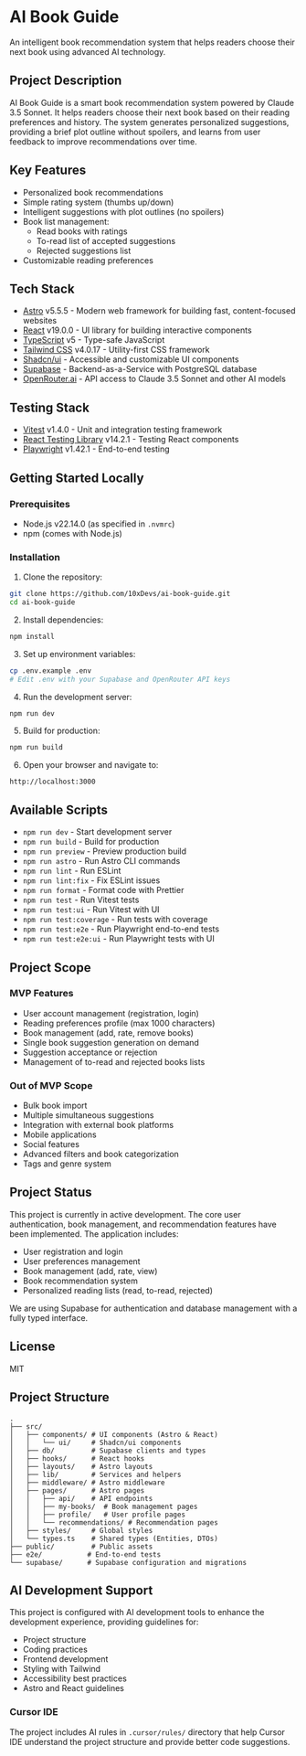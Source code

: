 # AI Book Guide   

An intelligent book recommendation system that helps readers choose their next book using advanced AI technology.

## Project Description

AI Book Guide is a smart book recommendation system powered by Claude 3.5 Sonnet. It helps readers choose their next book based on their reading preferences and history. The system generates personalized suggestions, providing a brief plot outline without spoilers, and learns from user feedback to improve recommendations over time.

## Key Features
- Personalized book recommendations
- Simple rating system (thumbs up/down)
- Intelligent suggestions with plot outlines (no spoilers)
- Book list management:
  - Read books with ratings
  - To-read list of accepted suggestions
  - Rejected suggestions list
- Customizable reading preferences

## Tech Stack
- [Astro](https://astro.build/) v5.5.5 - Modern web framework for building fast, content-focused websites
- [React](https://react.dev/) v19.0.0 - UI library for building interactive components
- [TypeScript](https://www.typescriptlang.org/) v5 - Type-safe JavaScript
- [Tailwind CSS](https://tailwindcss.com/) v4.0.17 - Utility-first CSS framework
- [Shadcn/ui](https://ui.shadcn.com/) - Accessible and customizable UI components
- [Supabase](https://supabase.io/) - Backend-as-a-Service with PostgreSQL database
- [OpenRouter.ai](https://openrouter.ai/) - API access to Claude 3.5 Sonnet and other AI models

## Testing Stack
- [Vitest](https://vitest.dev/) v1.4.0 - Unit and integration testing framework
- [React Testing Library](https://testing-library.com/docs/react-testing-library/intro/) v14.2.1 - Testing React components
- [Playwright](https://playwright.dev/) v1.42.1 - End-to-end testing

## Getting Started Locally

### Prerequisites
- Node.js v22.14.0 (as specified in `.nvmrc`)
- npm (comes with Node.js)

### Installation

1. Clone the repository:
```bash
git clone https://github.com/10xDevs/ai-book-guide.git
cd ai-book-guide
```

2. Install dependencies:
```bash
npm install
```

3. Set up environment variables:
```bash
cp .env.example .env
# Edit .env with your Supabase and OpenRouter API keys
```

4. Run the development server:
```bash
npm run dev
```

5. Build for production:
```bash
npm run build
```

6. Open your browser and navigate to:
```
http://localhost:3000
```

## Available Scripts

- `npm run dev` - Start development server
- `npm run build` - Build for production
- `npm run preview` - Preview production build
- `npm run astro` - Run Astro CLI commands
- `npm run lint` - Run ESLint
- `npm run lint:fix` - Fix ESLint issues
- `npm run format` - Format code with Prettier
- `npm run test` - Run Vitest tests
- `npm run test:ui` - Run Vitest with UI
- `npm run test:coverage` - Run tests with coverage
- `npm run test:e2e` - Run Playwright end-to-end tests
- `npm run test:e2e:ui` - Run Playwright tests with UI

## Project Scope

### MVP Features
- User account management (registration, login)
- Reading preferences profile (max 1000 characters)
- Book management (add, rate, remove books)
- Single book suggestion generation on demand
- Suggestion acceptance or rejection
- Management of to-read and rejected books lists

### Out of MVP Scope
- Bulk book import
- Multiple simultaneous suggestions
- Integration with external book platforms
- Mobile applications
- Social features
- Advanced filters and book categorization
- Tags and genre system

## Project Status

This project is currently in active development. The core user authentication, book management, and recommendation features have been implemented. The application includes:

- User registration and login
- User preferences management
- Book management (add, rate, view)
- Book recommendation system
- Personalized reading lists (read, to-read, rejected)

We are using Supabase for authentication and database management with a fully typed interface.

## License

MIT

## Project Structure

```
.
├── src/
│   ├── components/ # UI components (Astro & React)
│   │   └── ui/     # Shadcn/ui components
│   ├── db/         # Supabase clients and types
│   ├── hooks/      # React hooks
│   ├── layouts/    # Astro layouts
│   ├── lib/        # Services and helpers
│   ├── middleware/ # Astro middleware
│   ├── pages/      # Astro pages
│   │   ├── api/    # API endpoints
│   │   ├── my-books/  # Book management pages
│   │   ├── profile/   # User profile pages
│   │   └── recommendations/ # Recommendation pages
│   ├── styles/     # Global styles
│   └── types.ts    # Shared types (Entities, DTOs)
├── public/         # Public assets
├── e2e/           # End-to-end tests
└── supabase/      # Supabase configuration and migrations
```

## AI Development Support

This project is configured with AI development tools to enhance the development experience, providing guidelines for:

- Project structure
- Coding practices
- Frontend development
- Styling with Tailwind
- Accessibility best practices
- Astro and React guidelines

### Cursor IDE

The project includes AI rules in `.cursor/rules/` directory that help Cursor IDE understand the project structure and provide better code suggestions.

